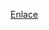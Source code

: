 [Enlace](https://www.canva.com/design/DAGJ2U4Qnmw/481FCkbsqAgXqjYb3as0mQ/edit?utm_content=DAGJ2U4Qnmw&utm_campaign=designshare&utm_medium=link2&utm_source=sharebutton)

